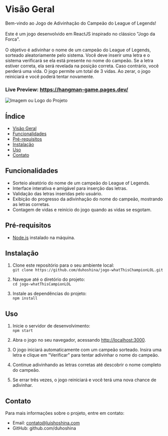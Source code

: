 # Visão Geral

Bem-vindo ao Jogo de Adivinhação do Campeão do League of Legends!<br><br> Este é um jogo desenvolvido em ReactJS inspirado no clássico "Jogo da Forca".<br><br> O objetivo é adivinhar o nome de um campeão do League of Legends, sorteado aleatoriamente pelo sistema. Você deve inserir uma letra e o sistema verificará se ela está presente no nome do campeão. Se a letra estiver correta, ela será revelada na posição correta. Caso contrário, você perderá uma vida. O jogo permite um total de 3 vidas. Ao zerar, o jogo reiniciará e você poderá tentar novamente.
### Live Preview: https://hangman-game.pages.dev/

![Imagem ou Logo do Projeto](https://github.com/duhoshina/jogo-whatThisChampionLOL/blob/f5c52e6b841314836e2d3b1939af08fb44a3427a/Screenshot%20from%202023-07-25%2007-48-25.png)

## Índice

- [Visão Geral](#visão-geral)
- [Funcionalidades](#funcionalidades)
- [Pré-requisitos](#pré-requisitos)
- [Instalação](#instalação)
- [Uso](#uso)
- [Contato](#contato)

## Funcionalidades

- Sorteio aleatório do nome de um campeão do League of Legends.
- Interface interativa e amigável para inserção das letras.
- Validação das letras inseridas pelo usuário.
- Exibição do progresso da adivinhação do nome do campeão, mostrando as letras corretas.
- Contagem de vidas e reinício do jogo quando as vidas se esgotam.

## Pré-requisitos

- [Node.js](https://nodejs.org) instalado na máquina.

## Instalação

1. Clone este repositório para o seu ambiente local:<br>
```git clone https://github.com/duhoshina/jogo-whatThisChampionLOL.git```

2. Navegue até o diretório do projeto: <br>
```cd jogo-whatThisCampionLOL```

3. Instale as dependências do projeto:<br>
```npm install```

## Uso

1. Inicie o servidor de desenvolvimento: <br>
```npm start```

2. Abra o jogo no seu navegador, acessando [http://localhost:3000](http://localhost:3000).

3. O jogo iniciará automaticamente com um campeão sorteado. Insira uma letra e clique em "Verificar" para tentar adivinhar o nome do campeão.

4. Continue adivinhando as letras corretas até descobrir o nome completo do campeão.

5. Se errar três vezes, o jogo reiniciará e você terá uma nova chance de adivinhar.

## Contato

Para mais informações sobre o projeto, entre em contato:

- Email: contato@luishoshina.com
- GitHub: github.com/duhoshina
